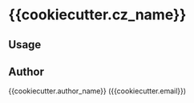 # {{cookiecutter.cz_name}}

## Usage

## Author
{{cookiecutter.author_name}} ({{cookiecutter.email}})
